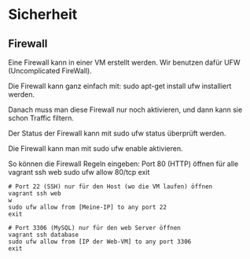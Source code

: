 # Sicherheit #

## Firewall ##
Eine Firewall kann in einer VM erstellt werden. Wir benutzen dafür UFW (Uncomplicated FireWall).

Die Firewall kann ganz einfach mit: sudo apt-get install ufw installiert werden.

Danach muss man diese Firewall nur noch aktivieren, und dann kann sie schon Traffic filtern.

Der Status der Firewall kann mit sudo ufw status überprüft werden.

Die Firewall kann man mit sudo ufw enable aktivieren.

So können die Firewall Regeln eingeben:
    Port 80 (HTTP) öffnen für alle
    vagrant ssh web
    sudo ufw allow 80/tcp
    exit

    # Port 22 (SSH) nur für den Host (wo die VM laufen) öffnen
    vagrant ssh web
    w
    sudo ufw allow from [Meine-IP] to any port 22
    exit

    # Port 3306 (MySQL) nur für den web Server öffnen
    vagrant ssh database
    sudo ufw allow from [IP der Web-VM] to any port 3306
    exit
